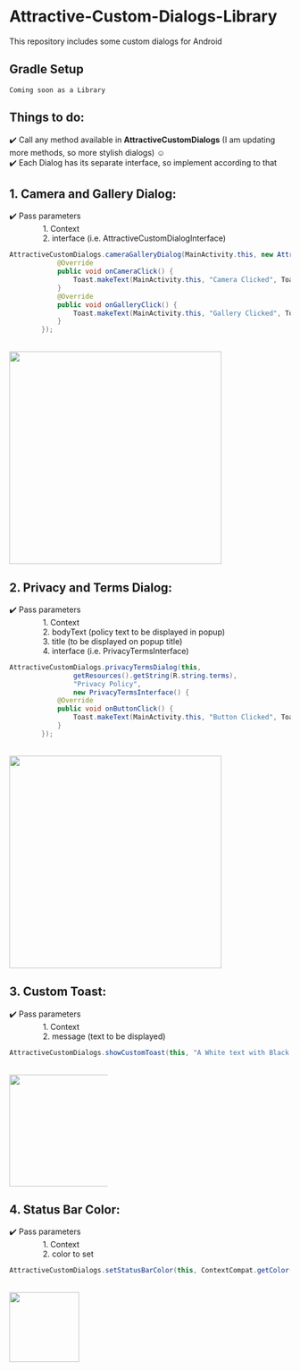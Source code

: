 # Attractive-Custom-Dialogs-Library
This repository includes some custom dialogs for Android
## Gradle Setup
```
Coming soon as a Library
```


## Things to do:

:heavy_check_mark: Call any method available in <b>AttractiveCustomDialogs</b> (I am updating more methods, so more stylish dialogs) :relaxed: <br/>
:heavy_check_mark: Each Dialog has its separate interface, so implement according to that<br/>



## 1. Camera and Gallery Dialog:
:heavy_check_mark: Pass parameters 
<br/>&emsp;&emsp;&emsp;&emsp;
            1. Context
            <br/>&emsp;&emsp;&emsp;&emsp;
            2. interface (i.e. AttractiveCustomDialogInterface)
```java
AttractiveCustomDialogs.cameraGalleryDialog(MainActivity.this, new AttractiveCustomDialogInterface() {
            @Override
            public void onCameraClick() {
                Toast.makeText(MainActivity.this, "Camera Clicked", Toast.LENGTH_SHORT).show();
            }
            @Override
            public void onGalleryClick() {
                Toast.makeText(MainActivity.this, "Gallery Clicked", Toast.LENGTH_SHORT).show();
            }
        });
``` 
<br/>
<img src="https://raw.githubusercontent.com/rashidafzaal/Attractive-Custom-Dialogs-Library/master/screenshots/1.jpg" height="380" data-canonical-src="https://raw.githubusercontent.com/rashidafzaal/Attractive-Custom-Dialogs-Library/master/screenshots/1.jpg" style="max-width:100%;">

## 2. Privacy and Terms Dialog:
:heavy_check_mark: Pass parameters 
<br/>&emsp;&emsp;&emsp;&emsp;
            1. Context
            <br/>&emsp;&emsp;&emsp;&emsp;
            2. bodyText (policy text to be displayed in popup)
            <br/>&emsp;&emsp;&emsp;&emsp;
            3. title (to be displayed on popup title)
            <br/>&emsp;&emsp;&emsp;&emsp;
            4. interface (i.e. PrivacyTermsInterface)
```java
AttractiveCustomDialogs.privacyTermsDialog(this,
                getResources().getString(R.string.terms),
                "Privacy Policy",
                new PrivacyTermsInterface() {
            @Override
            public void onButtonClick() {
                Toast.makeText(MainActivity.this, "Button Clicked", Toast.LENGTH_SHORT).show();
            }
        });
``` 
<br/>
<img src="https://raw.githubusercontent.com/rashidafzaal/Attractive-Custom-Dialogs-Library/master/screenshots/2.jpg" height="380" data-canonical-src="https://raw.githubusercontent.com/rashidafzaal/Attractive-Custom-Dialogs-Library/master/screenshots/2.jpg" style="max-width:100%;">

## 3. Custom Toast:
:heavy_check_mark: Pass parameters 
<br/>&emsp;&emsp;&emsp;&emsp;
            1. Context
            <br/>&emsp;&emsp;&emsp;&emsp;
            2. message (text to be displayed)
```java
AttractiveCustomDialogs.showCustomToast(this, "A White text with Black background");
``` 
<br/>
<img src="https://raw.githubusercontent.com/rashidafzaal/Attractive-Custom-Dialogs-Library/master/screenshots/3.jpg" height="200" data-canonical-src="https://raw.githubusercontent.com/rashidafzaal/Attractive-Custom-Dialogs-Library/master/screenshots/3.jpg" style="max-width:35%;">

## 4. Status Bar Color:
:heavy_check_mark: Pass parameters 
<br/>&emsp;&emsp;&emsp;&emsp;
            1. Context
            <br/>&emsp;&emsp;&emsp;&emsp;
            2. color to set
```java
AttractiveCustomDialogs.setStatusBarColor(this, ContextCompat.getColor(this, R.color.black));
``` 
<br/>
<img src="https://raw.githubusercontent.com/rashidafzaal/Attractive-Custom-Dialogs-Library/master/screenshots/4.jpg" height="125" data-canonical-src="https://raw.githubusercontent.com/rashidafzaal/Attractive-Custom-Dialogs-Library/master/screenshots/4.jpg" style="max-width:25%;">

